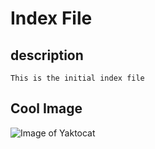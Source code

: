 # Index File
## description
```
This is the initial index file
```
## Cool Image
![Image of Yaktocat](https://octodex.github.com/images/yaktocat.png)


